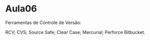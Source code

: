 # Aula06

Ferramentas de Controle de Versão:

RCV;
CVS;
Source Safe;
Clear Case;
Mercurial;
Perforce
Bitbucket.

